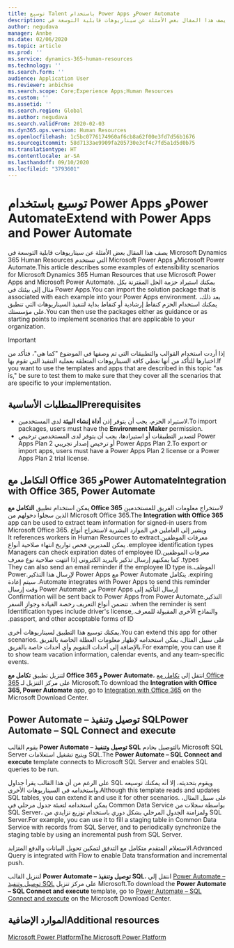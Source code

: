 ```yaml
---
title: توسيع Talent باستخدام Power Apps وPower Automate
description: يصف هذا المقال بعض الأمثلة عن سيناريوهات قابلية التوسعة في Microsoft Dynamics 365 Human Resources التي تستخدم Microsoft Power Apps وMicrosoft Power Automate.
author: negudava
manager: Annbe
ms.date: 02/06/2020
ms.topic: article
ms.prod: ''
ms.service: dynamics-365-human-resources
ms.technology: ''
ms.search.form: ''
audience: Application User
ms.reviewer: anbichse
ms.search.scope: Core;Experience Apps;Human Resources
ms.custom: ''
ms.assetid: ''
ms.search.region: Global
ms.author: negudava
ms.search.validFrom: 2020-02-03
ms.dyn365.ops.version: Human Resources
ms.openlocfilehash: 1c5bc0776174960af6cb8a62f00e3fd7d56b1676
ms.sourcegitcommit: 58d7133ae9909fa205730e3cf4c7fd5a1d5d0b75
ms.translationtype: HT
ms.contentlocale: ar-SA
ms.lasthandoff: 09/10/2020
ms.locfileid: "3793601"
---
```

# <a name="extend-with-power-apps-and-power-automate"></a><span data-ttu-id="c64cc-103">توسيع باستخدام Power Apps وPower Automate</span><span class="sxs-lookup"><span data-stu-id="c64cc-103">Extend with Power Apps and Power Automate</span></span>

<span data-ttu-id="c64cc-104">يصف هذا المقال بعض الأمثلة عن سيناريوهات قابلية التوسعة في Microsoft Dynamics 365 Human Resources التي تستخدم Microsoft Power Apps وMicrosoft Power Automate.</span><span class="sxs-lookup"><span data-stu-id="c64cc-104">This article describes some examples of extensibility scenarios for Microsoft Dynamics 365 Human Resources that use Microsoft Power Apps and Microsoft Power Automate.</span></span> <span data-ttu-id="c64cc-105">يمكنك استيراد حزمة الحل المقترنة بكل مثال إلى بيئتك في Power Apps.</span><span class="sxs-lookup"><span data-stu-id="c64cc-105">You can import the solution package that is associated with each example into your Power Apps environment.</span></span> <span data-ttu-id="c64cc-106">بعد ذلك، يمكنك استخدام الحزم كنقاط إرشادية أو كنقاط بداية لتنفيذ السيناريوهات التي تنطبق على مؤسستك.</span><span class="sxs-lookup"><span data-stu-id="c64cc-106">You can then use the packages either as guidance or as starting points to implement scenarios that are applicable to your organization.</span></span>

> [!IMPORTANT]
> <span data-ttu-id="c64cc-107">إذا أردت استخدام القوالب والتطبيقات التي تم وصفها في الموضوع "كما هي"، فتأكد من اختبارها للتأكد من أنها تغطي كافة السيناريوهات المتعلقة بعملية التنفيذ التي تقوم بها.</span><span class="sxs-lookup"><span data-stu-id="c64cc-107">If you want to use the templates and apps that are described in this topic "as is," be sure to test them to make sure that they cover all the scenarios that are specific to your implementation.</span></span>

## <a name="prerequisites"></a><span data-ttu-id="c64cc-108">المتطلبات الأساسية</span><span class="sxs-lookup"><span data-stu-id="c64cc-108">Prerequisites</span></span>

- <span data-ttu-id="c64cc-109">لاستيراد الحزم، يجب أن يتوفر إذن **أداة إنشاء البيئة** لدى المستخدمين.</span><span class="sxs-lookup"><span data-stu-id="c64cc-109">To import packages, users must have the **Environment Maker** permission.</span></span>
- <span data-ttu-id="c64cc-110">لتصدير التطبيقات أو استيرادها، يجب أن يتوفر لدى المستخدمين ترخيص Power Apps Plan 2 أو ترخيص إصدار تجريبي Power Apps Plan 2.</span><span class="sxs-lookup"><span data-stu-id="c64cc-110">To export or import apps, users must have a Power Apps Plan 2 license or a Power Apps Plan 2 trial license.</span></span>

## <a name="integration-with-office-365-power-automate"></a><span data-ttu-id="c64cc-111">التكامل مع Office 365 وPower Automate</span><span class="sxs-lookup"><span data-stu-id="c64cc-111">Integration with Office 365, Power Automate</span></span>

<span data-ttu-id="c64cc-112">يمكن استخدام تطبيق **التكامل مع Office 365** لاستخراج معلومات الفريق للمستخدمين الذين سجلوا دخولهم من Microsoft Office 365.</span><span class="sxs-lookup"><span data-stu-id="c64cc-112">The **Integration with Office 365** app can be used to extract team information for signed-in users from Microsoft Office 365.</span></span> <span data-ttu-id="c64cc-113">ويشير إلى العاملين في الموارد البشرية لاستخراج أنواع ‏‫معرفات الموظفين.</span><span class="sxs-lookup"><span data-stu-id="c64cc-113">It references workers in Human Resources to extract employee identification types.</span></span> <span data-ttu-id="c64cc-114">يمكن للمديرين فحص تواريخ انتهاء صلاحية أنواع معرفات الموظفين.</span><span class="sxs-lookup"><span data-stu-id="c64cc-114">Managers can check expiration dates of employee ID types.</span></span> <span data-ttu-id="c64cc-115">كما يمكنهم إرسال تذكير بالبريد الكتروني إذا انتهت صلاحية نوع معرف الموظف.</span><span class="sxs-lookup"><span data-stu-id="c64cc-115">They can also send an email reminder if the employee ID type is expiring.</span></span> <span data-ttu-id="c64cc-116">يتكامل Power Automate مع Power Apps لإرسال هذا التذكير.</span><span class="sxs-lookup"><span data-stu-id="c64cc-116">Power Automate integrates with Power Apps to send this reminder.</span></span> <span data-ttu-id="c64cc-117">سيتم إعادة إرسال التأكيد إلى Power Apps من Power Automate وقت إرسال التذكير.</span><span class="sxs-lookup"><span data-stu-id="c64cc-117">Confirmation will be sent back to Power Apps from Power Automate when the reminder is sent.</span></span> <span data-ttu-id="c64cc-118">تتضمن أنواع التعريف رخصة القيادة وجواز السفر والنماذج الأخرى المقبولة للمعرف.</span><span class="sxs-lookup"><span data-stu-id="c64cc-118">Identification types include driver's license, passport, and other acceptable forms of ID.</span></span>

<span data-ttu-id="c64cc-119">يمكنك توسيع هذا التطبيق لسيناريوهات أخرى.</span><span class="sxs-lookup"><span data-stu-id="c64cc-119">You can extend this app for other scenarios.</span></span> <span data-ttu-id="c64cc-120">على سبيل المثال، يمكن استخدامه لإظهار معلومات العطلة الخاصة بالفريق بالإضافة إلى أحداث التقويم وأي أحداث خاصة بالفريق.</span><span class="sxs-lookup"><span data-stu-id="c64cc-120">For example, you can use it to show team vacation information, calendar events, and any team-specific events.</span></span>

<span data-ttu-id="c64cc-121">لتنزيل تطبيق **تكامل مع Office 365 و Power Automate**، انتقل إلى [تكامل مع Office 365](https://go.microsoft.com/fwlink/?linkid=2081787) على مركز التنزيل لـ Microsoft.</span><span class="sxs-lookup"><span data-stu-id="c64cc-121">To download the **Integration with Office 365, Power Automate** app, go to [Integration with Office 365](https://go.microsoft.com/fwlink/?linkid=2081787) on the Microsoft Download Center.</span></span>

## <a name="power-automate--sql-connect-and-execute"></a><span data-ttu-id="c64cc-122">Power Automate – توصيل وتنفيذ SQL</span><span class="sxs-lookup"><span data-stu-id="c64cc-122">Power Automate – SQL Connect and execute</span></span>

<span data-ttu-id="c64cc-123">يقوم القالب **Power Automate – توصيل وتنفيذ SQL‬** بالتوصيل بخادم Microsoft SQL Server ويتيح تشغيل استعلامات SQL.</span><span class="sxs-lookup"><span data-stu-id="c64cc-123">The **Power Automate – SQL Connect and execute** template connects to Microsoft SQL Server and enables SQL queries to be run.</span></span>

<span data-ttu-id="c64cc-124">على الرغم من أن هذا القالب يقرأ جداول SQL ويقوم بتحديثه، إلا أنه يمكنك توسيعه واستخدامه في السيناريوهات الأخرى.</span><span class="sxs-lookup"><span data-stu-id="c64cc-124">Although this template reads and updates SQL tables, you can extend it and use it for other scenarios.</span></span> <span data-ttu-id="c64cc-125">على سبيل المثال، يمكن استخدامه لتعبئة جدول مرحلي في Common Data Service بواسطة سجلات من SQL Server، ولمزامنة الجدول المرحلي بشكل دوري باستخدام توزيع تزايدي من SQL Server.</span><span class="sxs-lookup"><span data-stu-id="c64cc-125">For example, you can use it to fill a staging table in Common Data Service with records from SQL Server, and to periodically synchronize the staging table by using an incremental push from SQL Server.</span></span>

<span data-ttu-id="c64cc-126">الاستعلام المتقدم متكامل مع التدفق لتمكين تحويل البيانات والدفع المتزايد.</span><span class="sxs-lookup"><span data-stu-id="c64cc-126">Advanced Query is integrated with Flow to enable Data transformation and incremental push.</span></span>

<span data-ttu-id="c64cc-127">لتنزيل القالب **Power Automate – توصيل وتنفيذ SQL**، انتقل إلى [Power Automate – توصيل وتنفيذ SQL](https://go.microsoft.com/fwlink/?linkid=2081789) على مركز تنزيل Microsoft.</span><span class="sxs-lookup"><span data-stu-id="c64cc-127">To download the **Power Automate – SQL Connect and execute** template, go to [Power Automate – SQL Connect and execute](https://go.microsoft.com/fwlink/?linkid=2081789) on the Microsoft Download Center.</span></span>

## <a name="additional-resources"></a><span data-ttu-id="c64cc-128">الموارد الإضافية</span><span class="sxs-lookup"><span data-stu-id="c64cc-128">Additional resources</span></span>

[<span data-ttu-id="c64cc-129">Microsoft Power Platform</span><span class="sxs-lookup"><span data-stu-id="c64cc-129">The Microsoft Power Platform</span></span>](https://docs.microsoft.com/power-platform/admin/admin-documentation)</br>